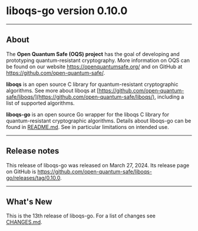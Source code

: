 # liboqs-go version 0.10.0

---

## About

The **Open Quantum Safe (OQS) project** has the goal of developing and
prototyping quantum-resistant cryptography. More information on OQS can be
found on our website https://openquantumsafe.org/ and on GitHub at
https://github.com/open-quantum-safe/.

**liboqs** is an open source C library for quantum-resistant cryptographic
algorithms. See more about liboqs at
[https://github.com/open-quantum-safe/liboqs/](https://github.com/open-quantum-safe/liboqs/),
including a list of supported algorithms.

**liboqs-go** is an open source Go wrapper for the liboqs C library for
quantum-resistant cryptographic algorithms. Details about liboqs-go can be
found in
[README.md](https://github.com/open-quantum-safe/liboqs-go/blob/main/README.md).
See in particular limitations on intended use.

---

## Release notes

This release of liboqs-go was released on March 27, 2024. Its release page on
GitHub is https://github.com/open-quantum-safe/liboqs-go/releases/tag/0.10.0.

---

## What's New

This is the 13th release of liboqs-go. For a list of changes see
[CHANGES.md](https://github.com/open-quantum-safe/liboqs-go/blob/main/CHANGES.md).
